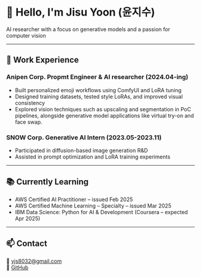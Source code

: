 # 👋 Hello, I'm Jisu Yoon (윤지수)

AI researcher with a focus on generative models and a passion for computer vision

---

## 💼 Work Experience

### Anipen Corp. Propmt Engineer & AI researcher (2024.04-ing)
- Built personalized emoji workflows using ComfyUI and LoRA tuning  
- Designed training datasets, tested style LoRAs, and improved visual consistency
- Explored vision techniques such as upscaling and segmentation in PoC pipelines, alongside generative model applications like virtual try-on and face swap.

### SNOW Corp. Generative AI Intern (2023.05-2023.11)
- Participated in diffusion-based image generation R&D  
- Assisted in prompt optimization and LoRA training experiments

---

## 📚 Currently Learning
- AWS Certified AI Practitioner – issued Feb 2025  
- AWS Certified Machine Learning – Specialty – issued Mar 2025  
- IBM Data Science: Python for AI & Development (Coursera – expected Apr 2025)

---

## 📫 Contact
📧 yjs8032@gmail.com  
🔗 [GitHub](https://github.com/ong8032)
